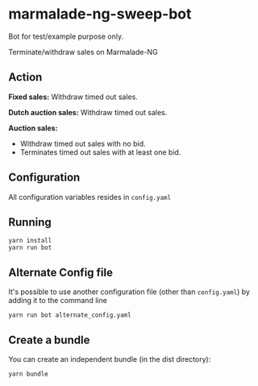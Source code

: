 # marmalade-ng-sweep-bot

Bot for test/example purpose only.

Terminate/withdraw sales on Marmalade-NG

## Action

**Fixed sales:** Withdraw timed out sales.

**Dutch auction sales:** Withdraw timed out sales.

**Auction sales:**
- Withdraw timed out sales with no bid.
- Terminates timed out sales with at least one bid.


## Configuration

All configuration variables resides in `config.yaml`

## Running

 ```
 yarn install
 yarn run bot
 ```

## Alternate Config file

It's possible to use another configuration file (other than `config.yaml`) by adding it to the command line

```
yarn run bot alternate_config.yaml
```

## Create a bundle

You can create an independent bundle (in the dist directory):

```
yarn bundle
```
